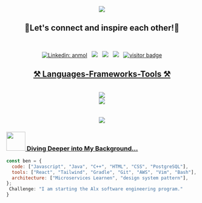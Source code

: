 <p align="center">
<img src="https://github.com/iambenzaid/iambenzaid/assets/61099744/213b2c64-e359-4114-b98b-441bc100ca82" />
</p>


<h2 align="center">🤝Let's connect and inspire each other!🤝</h2>
<br/>
<p align='center'>
	<a href="https://www.linkedin.com/in/iambenzaid/"><img src="https://img.shields.io/badge/-iambenzaid-blue?style=flat&amp;logo=Linkedin&amp;logoColor=white&amp;link=https://www.linkedin.com/in/iambenzaid/" alt="Linkedin: anmol"></a>&nbsp;&nbsp;
	<a href="https://twitter.com/iambenzaid/"><img src="https://img.shields.io/twitter/follow/iambenzaid?style=social"></a>&nbsp;&nbsp;
	<a href="https://instagram.com/iambenzaid/"><img src="[https://img.shields.io/badge/-iambenzaid-E4405F?style=flat square&logo=instagram&logoColor=white&link=https://www.instagram.com/iambenzaid](https://img.shields.io/badge/dynamic/xml?url=https%3A%2F%2Finstagram.com%2Fiambenzaid%2F&style=flat-square&logo=instagram&logoColor=white&link=https%3A%2F%2Fwww.instagram.com%2Fiambenzaid
)"></a>&nbsp;&nbsp;
	<a href="https://github.com/iambenzaid/"><img src="https://img.shields.io/github/followers/iambenzaid?label=follow&style=social"></a>&nbsp;&nbsp;
        <a href="https://visitor-badge.laobi.icu/badge?page_id=iambenzaid.alx-pre_course"><img src="https://visitor-badge.laobi.icu/badge?page_id=iambenzaid.alx-pre_course" alt="visitor badge"/>
</p> 




<h2 align="center">⚒️ Languages-Frameworks-Tools ⚒️</h2>
<br/>
<div align="center">
    <img src="https://skillicons.dev/icons?i=linux,aws,git,github,cpp,java,kotlin,gradle,postgres" /><br>
    <img src="https://skillicons.dev/icons?i=html,css,javascript,tailwind,react,vscode,idea,visualstudio,vim,bash,postman" />
</div><br/>
</br>
<div align="center">
	<img src="https://github.com/iambenzaid/iambenzaid/assets/61099744/49a44640-93cd-4f8b-aa98-8edab7434a9e" />
</div>


### <img src="https://media.giphy.com/media/v1.Y2lkPTc5MGI3NjExaXoyaGk2b3dzNjB3eGY3ZDY1ODc3djExb3h5ZzFrOGQwZ3Vsa3F6MyZlcD12MV9pbnRlcm5hbF9naWZfYnlfaWQmY3Q9cw/LFWp5iZzSAdU8arl7h/giphy.gif" width="50"> Diving Deeper into My Background...

```javascript
const ben = {
  code: ["Javascript", "Java", "C++", "HTML", "CSS", "PostgreSQL"],
  tools: ["React", "Tailwind", "Gradle", "Git", "AWS", "Vim", "Bash"],
  architecture: ["Microservices Learnen", "design system pattern"],
};
 Challenge: "I am starting the Alx software engineering program."
}
```
